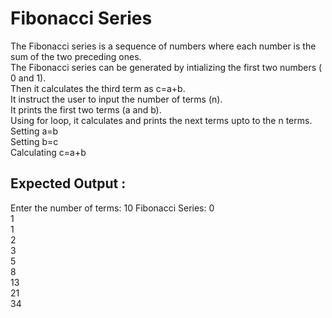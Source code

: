 # Fibonacci Series
The Fibonacci series is a sequence of numbers where each number is the sum of the two preceding ones.    
The Fibonacci series can be generated by intializing the first two numbers ( 0 and 1).  
Then it calculates the third term as c=a+b.  
It instruct the user to input the number of terms (n).  
It prints the first two terms (a and b).   
Using for loop, it calculates and prints the next terms upto to the n terms.  
Setting a=b  
Setting b=c  
Calculating c=a+b  
  
## Expected Output :
Enter the number of terms: 10
Fibonacci Series: 0  
1  
1  
2  
3  
5  
8  
13  
21  
34  